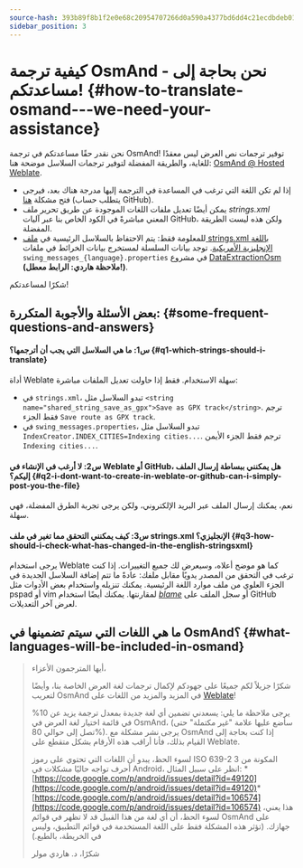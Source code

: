 ```yaml
---
source-hash: 393b89f8b1f2e0e68c20954707266d0a590a4377bd6dd4c21ecdbdeb01c7e21b
sidebar_position: 3
---
```


# كيفية ترجمة OsmAnd - نحن بحاجة إلى مساعدتكم! {#how-to-translate-osmand---we-need-your-assistance}


نحن نقدر حقًا مساعدتكم في ترجمة OsmAnd! توفير ترجمات نص العرض ليس معقدًا للغاية، والطريقة المفضلة لتوفير ترجمات السلاسل موضحة هنا: [OsmAnd @ Hosted Weblate](https://hosted.weblate.org/projects/osmand/).

* إذا لم تكن اللغة التي ترغب في المساعدة في الترجمة إليها مدرجة هناك بعد، فيرجى فتح مشكلة [هنا](https://github.com/osmandapp/Osmand/issues) (يتطلب حساب GitHub).
* يمكن أيضًا تعديل ملفات اللغات الموجودة عن طريق تحرير ملف _strings.xml_ المعني مباشرةً في الكود الخاص بنا عبر آليات GitHub، ولكن هذه ليست الطريقة المفضلة.
* للمعلومة فقط: يتم الاحتفاظ بالسلاسل الرئيسية في [ملف strings.xml باللغة الإنجليزية الأمريكية](https://github.com/osmandapp/Osmand/blob/master/OsmAnd/res/values/strings.xml). توجد بيانات السلسلة لمستخرج بيانات الخرائط في ملفات `swing_messages_{language}.properties` في مشروع [DataExtractionOsm](https://github.com/osmandapp/Osmand/tree/master/DataExtractionOSM/src/net/osmand/swing) **(ملاحظة هاردي: الرابط معطل!)**.

شكرًا لمساعدتكم!

## بعض الأسئلة والأجوبة المتكررة: {#some-frequent-questions-and-answers}

#### س1: ما هي السلاسل التي يجب أن أترجمها؟ {#q1-which-strings-should-i-translate}
أداة Weblate سهلة الاستخدام. فقط إذا حاولت تعديل الملفات مباشرة:
* في `strings.xml`، تبدو السلاسل مثل `<string name="shared_string_save_as_gpx">Save as GPX track</string>`. ترجم فقط الجزء `Save route as GPX track`.
* في `swing_messages.properties`، تبدو السلاسل مثل `IndexCreator.INDEX_CITIES=Indexing cities...`. ترجم فقط الجزء الأيمن `Indexing cities...`.

#### س2: لا أرغب في الإنشاء في Weblate أو GitHub، هل يمكنني ببساطة إرسال الملف إليكم؟ {#q2-i-dont-want-to-create-in-weblate-or-github-can-i-simply-post-you-the-file}
نعم، يمكنك إرسال الملف عبر البريد الإلكتروني، ولكن يرجى تجربة الطرق المفضلة، فهي سهلة.

#### س3: كيف يمكنني التحقق مما تغير في ملف __strings.xml الإنجليزي__؟ {#q3-how-should-i-check-what-has-changed-in-the-english-stringsxml}
يرجى استخدام Weblate كما هو موضح أعلاه، وسيعرض لك جميع التغييرات. إذا كنت ترغب في التحقق من المصدر يدويًا مقابل ملفك: عادةً ما تتم إضافة السلاسل الجديدة في الجزء العلوي من ملف موارد اللغة الرئيسية. يمكنك تنزيله واستخدام بعض الأدوات مثل pspad أو vim لمقارنتها. يمكنك أيضًا استخدام *[blame](https://github.com/osmandapp/Osmand/blame/master/OsmAnd/res/values/strings.xml)* أو سجل الملف على GitHub لعرض آخر التعديلات.

## ما هي اللغات التي سيتم تضمينها في OsmAnd؟ {#what-languages-will-be-included-in-osmand}

> أيها المترجمون الأعزاء،
>
> شكرًا جزيلاً لكم جميعًا على جهودكم لإكمال ترجمات لغة العرض الخاصة بنا، وأيضًا لتعريب OsmAnd في المزيد والمزيد من اللغات على [Weblate](https://hosted.weblate.org/projects/osmand/)!
>
> يرجى ملاحظة ما يلي: يسعدني تضمين أي لغة جديدة بمعدل ترجمة يزيد عن 10% في قائمة اختيار لغة العرض في OsmAnd، (سأضع عليها علامة "غير مكتملة" حتى تصل إلى حوالي 80%). يرجى نشر مشكلة مع OsmAnd إذا كنت بحاجة إلى القيام بذلك، فأنا أراقب هذه الأرقام بشكل متقطع على Weblate.
>
> لسوء الحظ، يبدو أن اللغات التي تحتوي على رموز ISO 639-2 المكونة من 3 أحرف تواجه حاليًا مشكلات في Android، انظر على سبيل المثال: * [https://code.google.com/p/android/issues/detail?id=49120](https://code.google.com/p/android/issues/detail?id=49120)* [https://code.google.com/p/android/issues/detail?id=106574](https://code.google.com/p/android/issues/detail?id=106574)
> هذا يعني، لسوء الحظ، أن أي لغة من هذا القبيل قد لا تظهر في قوائم OsmAnd على جهازك. (تؤثر هذه المشكلة فقط على اللغة المستخدمة في قوائم التطبيق، وليس في الخريطة، بالطبع.)
>
> شكرًا،
> د. هاردي مولر
